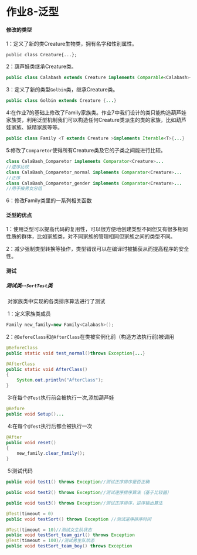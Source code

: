 # 作业8-泛型



#### 修改的类型

1：定义了新的类Creature生物类，拥有名字和性别属性。

`public class Creature{...}; `

2：葫芦娃类继承Creature类。

```java
public class Calabash extends Creature implements Comparable<Calabash>{...};
```

3：定义了新的类型`Golbin`类，继承Creature类。

```java
public class Golbin extends Creature {...}
```

4:在作业7的基础上修改了Family家族类。作业7中我们设计的类只能构造葫芦娃家族类，利用泛型机制我们可以构造任何Creature类派生的类的家族，比如葫芦娃家族、妖精家族等等。

```java
public class Family <T extends Creature >implements Iterable<T>{...}
```

5:修改了`Comparetor`使得所有Creature类及它的子类之间能进行比较。

```java
class CalaBash_Comparetor implements Comparator<Creature>...
//逆序比较
class CalaBash_Comparetor_normal implements Comparator<Creature>...
//正序
class CalaBash_Comparetor_gender implements Comparator<Creature>...
//用于按男女分组
```

6：修改Family类里的一系列相关函数



#### 泛型的优点

1：使用泛型可以提高代码的复用性，可以很方便地创建类型不同但又有很多相同性质的群体，比如家族类，对不同家族的管理相同但家族之间的类型不同。

2：减少强制类型转换等操作，类型错误可以在编译时被捕获从而提高程序的安全性。

#### 测试

##### 测试类--`SortTest`类

​	对家族类中实现的各类排序算法进行了测试

​	1：定义家族类成员

```java
Family new_family=new Family<Calabash>();
```

​	2：`@BeforeClass`和`@AfterClass`在类被实例化前（构造方法执行前)被调用

```java
@BeforeClass
public static void test_normal()throws Exception{...}
```

```java
@AfterClass
public static void AfterClass()
{
    System.out.println("AfterClass");
}
```

​	3:在每个`@Test`执行前会被执行一次,添加葫芦娃

```java
@Before
public void Setup()...
```

​	4:在每个`@Test`执行后都会被执行一次

```java
@After
public void reset()
{
    new_family.clear_family();
}
```

​	5:测试代码

```java
public void test1() throws Exception//测试正序排序是否正确
```

```java
public void test2() throws Exception//测试逆序排序算法（基于比较器）
```

```java
public void test3() throws Exception//测试正序排序，逆序输出算法
```

```java
@Test(timeout = 0)
public void testSort() throws Exception //测试逆序排序时间
```

```java
@Test(timeout = 10)//测试女生队状态
public void testSort_team_girl() throws Exception 
@Test(timeout = 100)//测试男生队状态
public void testSort_team_boy() throws Exception
```
